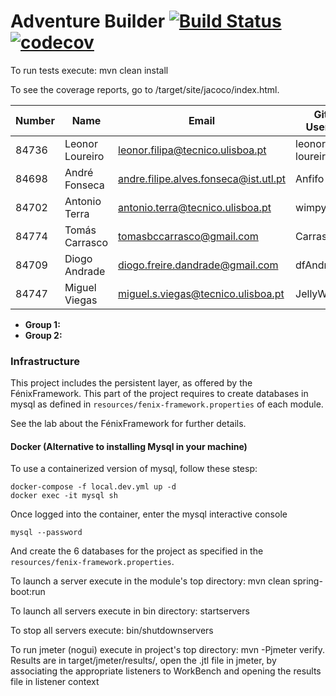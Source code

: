 # Adventure Builder [![Build Status](https://travis-ci.com/tecnico-softeng/es18tg_06-project.svg?token=TzeQEgtqUtSfbxXNgbUu&branch=develop)](https://travis-ci.com/tecnico-softeng/prototype-2018) [![codecov](https://codecov.io/gh/tecnico-softeng/prototype-2018/branch/master/graph/badge.svg?token=OPjXGqoNEm)](https://codecov.io/gh/tecnico-softeng/prototype-2018)

To run tests execute: mvn clean install

To see the coverage reports, go to <module name>/target/site/jacoco/index.html.


|   Number   |          Name           |            Email                     |   GitHub Username  | Group |
| ---------- | ----------------------- | ------------------------------------ | ------------------ | ----- |
|   84736    | Leonor Loureiro         | leonor.filipa@tecnico.ulisboa.pt     | leonor-loureiro    |   1   |
|   84698    | André Fonseca           | andre.filipe.alves.fonseca@ist.utl.pt| Anfifo             |   1   |
|   84702    | Antonio Terra           | antonio.terra@tecnico.ulisboa.pt     | wimpytoaster       |   2   |
|   84774    | Tomás Carrasco          | tomasbccarrasco@gmail.com            | CarrascoII         |   2   |
|   84709    | Diogo Andrade           | diogo.freire.dandrade@gmail.com      | dfAndrade          |   3   |
|   84747    | Miguel Viegas           | miguel.s.viegas@tecnico.ulisboa.pt   | JellyWellyBelly    |   3   |

- **Group 1:**
- **Group 2:**

### Infrastructure

This project includes the persistent layer, as offered by the FénixFramework.
This part of the project requires to create databases in mysql as defined in `resources/fenix-framework.properties` of each module.

See the lab about the FénixFramework for further details.

#### Docker (Alternative to installing Mysql in your machine)

To use a containerized version of mysql, follow these stesp:

```
docker-compose -f local.dev.yml up -d
docker exec -it mysql sh
```

Once logged into the container, enter the mysql interactive console

```
mysql --password
```

And create the 6 databases for the project as specified in
the `resources/fenix-framework.properties`.

To launch a server execute in the module's top directory: mvn clean spring-boot:run

To launch all servers execute in bin directory: startservers

To stop all servers execute: bin/shutdownservers

To run jmeter (nogui) execute in project's top directory: mvn -Pjmeter verify. Results are in target/jmeter/results/, open the .jtl file in jmeter, by associating the appropriate listeners to WorkBench and opening the results file in listener context

